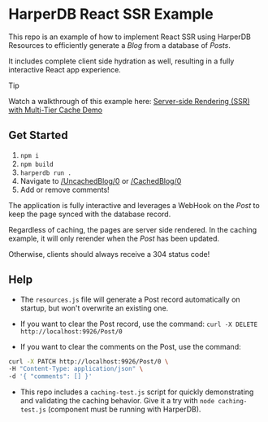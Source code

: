 # HarperDB React SSR Example

This repo is an example of how to implement React SSR using HarperDB Resources to efficiently generate a _Blog_ from a database of _Posts_.

It includes complete client side hydration as well, resulting in a fully interactive React app experience.

> [!TIP]
> Watch a walkthrough of this example here: [Server-side Rendering (SSR) with Multi-Tier Cache Demo](https://youtu.be/L-tnBNhO9Fc)

## Get Started

1. `npm i`
2. `npm build`
3. `harperdb run .`
4. Navigate to [/UncachedBlog/0](http://localhost:9926/UncachedBlog/0) or [/CachedBlog/0](http://localhost:9926/CachedBlog/0)
5. Add or remove comments!

The application is fully interactive and leverages a WebHook on the _Post_ to keep the page synced with the database record.

Regardless of caching, the pages are server side rendered. In the caching example, it will only rerender when the _Post_ has been updated.

Otherwise, clients should always receive a 304 status code!

## Help

- The `resources.js` file will generate a Post record automatically on startup, but won't overwrite an existing one.

- If you want to clear the Post record, use the command: `curl -X DELETE http://localhost:9926/Post/0`

- If you want to clear the comments on the Post, use the command:

```sh
curl -X PATCH http://localhost:9926/Post/0 \
-H "Content-Type: application/json" \
-d '{ "comments": [] }'
```

- This repo includes a `caching-test.js` script for quickly demonstrating and validating the caching behavior. Give it a try with `node caching-test.js` (component must be running with HarperDB).
